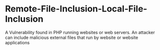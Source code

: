 # Remote-File-Inclusion-Local-File-Inclusion
A Vulnerability found in PHP running websites or web servers. An attacker can include malicious external files that run by website or website applications

